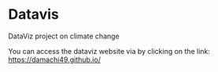 # Datavis
DataViz project on climate change


You can access the dataviz website via by clicking on the link: https://damachi49.github.io/
